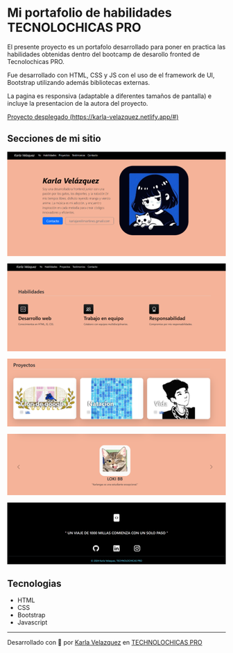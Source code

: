 # Mi portafolio de habilidades TECNOLOCHICAS PRO

El presente proyecto es un portafolo desarrollado para poner en practica las habilidades obtenidas dentro del bootcamp
de desarollo fronted de Tecnolochicas PRO.

Fue desarrollado con HTML, CSS y JS con el uso de el framework de UI, Bootstrap utilizando además bibliotecas externas.

La pagina es responsiva (adaptable a diferentes tamaños de pantalla) e incluye la presentacion de la autora del proyecto.

[Proyecto desplegado (https://karla-velazquez.netlify.app/#)](https://karla-velazquez.netlify.app/#)


## Secciones de mi sitio

![Presentación](assets/readme/1.png)

![Habilidades](assets/readme/2.png)

![Proyectos](assets/readme/3.png)

![Testimonios](assets/readme/4.png)

![Contacto](assets/readme/5.png)


## Tecnologias 
* HTML
* CSS
* Bootstrap 
* Javascript

---
Desarrollado con  💜 por [Karla Velazquez](https://karla-velazquez.netlify.app/#) en [TECHNOLOCHICAS PRO](https://tecnolochicas.mx/)


